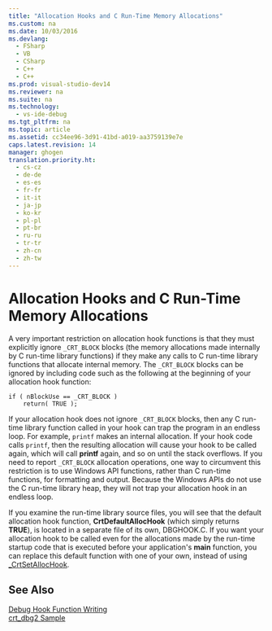 ```yaml
---
title: "Allocation Hooks and C Run-Time Memory Allocations"
ms.custom: na
ms.date: 10/03/2016
ms.devlang: 
  - FSharp
  - VB
  - CSharp
  - C++
  - C++
ms.prod: visual-studio-dev14
ms.reviewer: na
ms.suite: na
ms.technology: 
  - vs-ide-debug
ms.tgt_pltfrm: na
ms.topic: article
ms.assetid: cc34ee96-3d91-41bd-a019-aa3759139e7e
caps.latest.revision: 14
manager: ghogen
translation.priority.ht: 
  - cs-cz
  - de-de
  - es-es
  - fr-fr
  - it-it
  - ja-jp
  - ko-kr
  - pl-pl
  - pt-br
  - ru-ru
  - tr-tr
  - zh-cn
  - zh-tw
---
```

# Allocation Hooks and C Run-Time Memory Allocations
A very important restriction on allocation hook functions is that they must explicitly ignore `_CRT_BLOCK` blocks (the memory allocations made internally by C run-time library functions) if they make any calls to C run-time library functions that allocate internal memory. The `_CRT_BLOCK` blocks can be ignored by including code such as the following at the beginning of your allocation hook function:  
  
```  
if ( nBlockUse == _CRT_BLOCK )  
    return( TRUE );  
```  
  
 If your allocation hook does not ignore `_CRT_BLOCK` blocks, then any C run-time library function called in your hook can trap the program in an endless loop. For example, `printf` makes an internal allocation. If your hook code calls `printf`, then the resulting allocation will cause your hook to be called again, which will call **printf** again, and so on until the stack overflows. If you need to report `_CRT_BLOCK` allocation operations, one way to circumvent this restriction is to use Windows API functions, rather than C run-time functions, for formatting and output. Because the Windows APIs do not use the C run-time library heap, they will not trap your allocation hook in an endless loop.  
  
 If you examine the run-time library source files, you will see that the default allocation hook function, **CrtDefaultAllocHook** (which simply returns **TRUE**), is located in a separate file of its own, DBGHOOK.C. If you want your allocation hook to be called even for the allocations made by the run-time startup code that is executed before your application's **main** function, you can replace this default function with one of your own, instead of using [_CrtSetAllocHook](../Topic/_CrtSetAllocHook.md).  
  
## See Also  
 [Debug Hook Function Writing](../VS_debugger/Debug-Hook-Function-Writing.md)   
 [crt_dbg2 Sample](assetId:///21e1346a-6a17-4f57-b275-c76813089167)